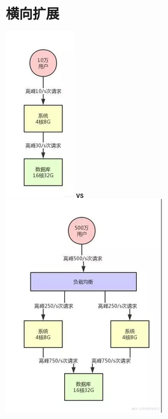 <!-- ex_nonav -->
<h1 style="font-size:250%;">横向扩展</h1>

![ld1](/img/ld1.jpg) __VS__ ![ld2](/img/ld2.jpg)